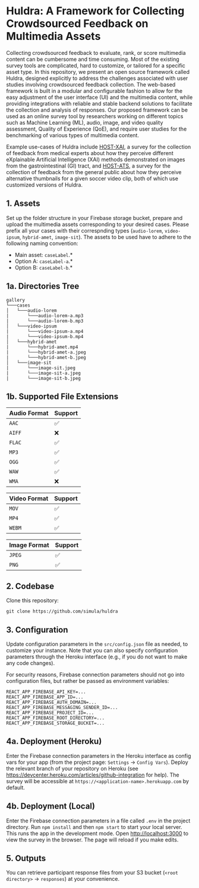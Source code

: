 # Huldra: A Framework for Collecting Crowdsourced Feedback on Multimedia Assets

Collecting crowdsourced feedback to evaluate, rank, or score multimedia content can be cumbersome and time consuming. Most of the existing survey tools are complicated, hard to customize, or tailored for a specific asset type. In this repository, we present an open source framework called Huldra, designed explicitly to address the challenges associated with user studies involving crowdsourced feedback collection. The web-based framework is built in a modular and configurable fashion to allow for the easy adjustment of the user interface (UI) and the multimedia content, while providing integrations with reliable and stable backend solutions to facilitate the collection and analysis of responses. 
Our proposed framework can be used as an online survey tool by researchers working on different topics such as Machine Learning (ML), audio, image, and video quality assessment, Quality of Experience (QoE), and require user studies for the benchmarking of various types of multimedia content. 

Example use-cases of Huldra include [HOST-XAI](https://host-xai.herokuapp.com), a survey for the collection of feedback from medical experts about how they perceive different eXplainable Artificial Intelligence (XAI) methods demonstrated on images from the gastrointestinal (GI) tract, and [HOST-ATS](https://host-ats.herokuapp.com), a survey for the collection of feedback from the general public about how they perceive alternative thumbnails for a given soccer video clip, both of which use customized versions of Huldra. 

## 1. Assets

Set up the folder structure in your Firebase storage bucket, prepare and upload the multimedia assets corresponding to your desired cases. Please prefix all your cases with their correspnding types (`audio-lorem`, `video-ipsum`, `hybrid-amet`, `image-sit`). The assets to be used have to adhere to the following naming convention:
- Main asset: `caseLabel`.*
- Option A: `caseLabel-a`.*
- Option B: `caseLabel-b`.*

## 1a. Directories Tree

```
gallery 
└───cases
│   └───audio-lorem
|       └───audio-lorem-a.mp3   
|       └───audio-lorem-b.mp3  
│   └───video-ipsum
|       └───video-ipsum-a.mp4
|       └───video-ipsum-b.mp4
│   └───hybrid-amet
|       └───hybrid-amet.mp4   
|       └───hybrid-amet-a.jpeg
|       └───hybrid-amet-b.jpeg 
│   └───image-sit
|       └───image-sit.jpeg  
|       └───image-sit-a.jpeg
|       └───image-sit-b.jpeg 
```
## 1b. Supported File Extensions

| Audio Format | Support |
| ------------- | ------------- |
| `AAC`  | ✅   |
| `AIFF`  | ❌  |
| `FLAC`  | ✅   |
| `MP3`  | ✅   |
| `OGG`  | ✅   |
| `WAW`  | ✅   |
| `WMA`  | ❌  |

| Video Format | Support |
| ------------- | ------------- |
| `MOV`  | ✅   |
| `MP4`  | ✅   |
| `WEBM`  | ✅   |

| Image Format | Support |
| ------------- | ------------- |
| `JPEG`  | ✅   |
| `PNG`  | ✅  |




## 2. Codebase

Clone this repository:

`git clone https://github.com/simula/huldra`

## 3. Configuration

Update configuration parameters in the `src/config.json` file as needed, to customize your instance. 
Note that you can also specify configuration parameters through the Heroku interface (e.g., if you do not want to make any code changes). 

For security reasons, Firebase connection parameters should not go into configuration files, but rather be passed as environment variables: 

````
REACT_APP_FIREBASE_API_KEY=...
REACT_APP_FIREBASE_APP_ID=...
REACT_APP_FIREBASE_AUTH_DOMAIN=...
REACT_APP_FIREBASE_MESSAGING_SENDER_ID=...
REACT_APP_FIREBASE_PROJECT_ID=...
REACT_APP_FIREBASE_ROOT_DIRECTORY=...
REACT_APP_FIREBASE_STORAGE_BUCKET=...
````

## 4a. Deployment (Heroku)

Enter the Firebase connection parameters in the Heroku interface as config vars for your app (from the project page: `Settings` -> `Config Vars`). 
Deploy the relevant branch of your repository on Heroku (see https://devcenter.heroku.com/articles/github-integration for help). 
The survey will be accessible at `https://<application-name>.herokuapp.com` by default. 

## 4b. Deployment (Local)

Enter the Firebase connection parameters in a file called `.env` in the project directory. 
Run `npm install` and then `npm start` to start your local server. This runs the app in the development mode. 
Open [http://localhost:3000](http://localhost:3000) to view the survey in the browser. 
The page will reload if you make edits. 

## 5. Outputs

You can retrieve participant response files from your S3 bucket (`<root directory>` -> `responses`) at your convenience.

